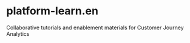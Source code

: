 # platform-learn.en

Collaborative tutorials and enablement materials for Customer Journey Analytics
